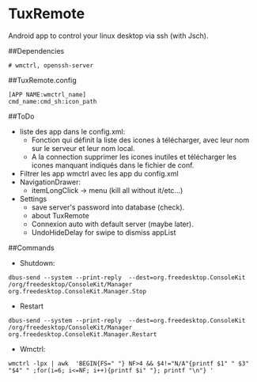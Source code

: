 TuxRemote
=========

Android app to control your linux desktop via ssh (with Jsch).

##Dependencies
```
# wmctrl, openssh-server
```

##TuxRemote.config

```config
[APP NAME:wmctrl_name]
cmd_name:cmd_sh:icon_path
```


##ToDo
 - liste des app dans le config.xml:
    - Fonction qui définit la liste des icones à télécharger, avec leur nom sur le serveur et leur nom local.
    - A la connection supprimer les icones inutiles et télécharger les icones manquant indiqués dans le fichier de conf.
 - Filtrer les app wmctrl avec les app du config.xml
 - NavigationDrawer:
    - itemLongClick -> menu (kill all without it/etc...) 
 - Settings
    - save server's password into database (check).
    - about TuxRemote
    - Connexion auto with default server (maybe later).
    - UndoHideDelay for swipe to dismiss appList


##Commands
 - Shutdown:
```
dbus-send --system --print-reply  --dest=org.freedesktop.ConsoleKit /org/freedesktop/ConsoleKit/Manager  org.freedesktop.ConsoleKit.Manager.Stop
```
 - Restart
```
dbus-send --system --print-reply  --dest=org.freedesktop.ConsoleKit /org/freedesktop/ConsoleKit/Manager org.freedesktop.ConsoleKit.Manager.Restart
```

 - Wmctrl:
```
wmctrl -lpx | awk  'BEGIN{FS=" "} NF>4 && $4!="N/A"{printf $1" " $3" "$4" " ;for(i=6; i<=NF; i++){printf $i" "}; printf "\n"} '
```
